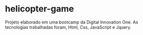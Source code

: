 # helicopter-game
Projeto elaborado em uma bootcamp da Digital Innovation One. As tecnologias trabalhadas foram, Html, Css, JavaScript e Jquery.
